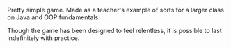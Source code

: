 Pretty simple game. Made as a teacher's example of sorts for a larger class on Java and OOP fundamentals.

Though the game has been designed to feel relentless, it is possible to last indefinitely with practice.
